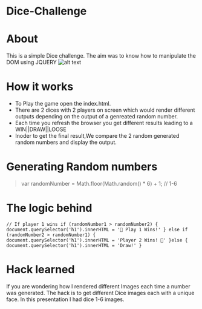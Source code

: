 # Dice-Challenge

# About
This is a simple Dice challenge.
The aim was to know how to manipulate the DOM using JQUERY
![alt text](https://github.com/[Kuria-byte]/[Dice-Challenge]/blob/[Master]/dice.jpg?raw=true)

# How it works
- To Play the game open the index.html.
- There are 2 dices with 2 players on screen which would render different outputs depending on the output of a genreated random number.
- Each time you refresh the browser you get different results leading to a WIN||DRAW||LOOSE
- Inoder to get the final result,We compare the 2 random generated random numbers and display the output.

# Generating Random numbers
> var randomNumber = Math.floor(Math.random() * 6) + 1; // 1-6


# The logic behind
` // If player 1 wins
if (randomNumber1 > randomNumber2) {
  document.querySelector('h1').innerHTML = '🚩 Play 1 Wins!'
}
else if (randomNumber2 > randomNumber1) {
  document.querySelector('h1').innerHTML = 'Player 2 Wins! 🚩'
}else {
  document.querySelector('h1').innerHTML = 'Draw!'
} `

# Hack learned
If you are wondering how I rendered different Images each time a number was generated.
The hack is to get different Dice images each with a unique face.
In this presentation I had dice 1-6 images.

